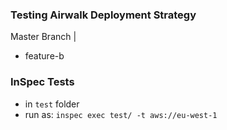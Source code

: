 ### Testing Airwalk Deployment Strategy

Master Branch
|
 - feature-b

### InSpec Tests
   * in `test` folder
   * run as: `inspec exec test/ -t aws://eu-west-1`

